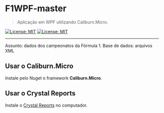 # F1WPF-master
> Aplicação em WPF utilizando Caliburn.Micro.  

[![License: MIT](https://img.shields.io/badge/.NET%20Framework-WPF-orange)](https://opensource.org/licenses/MIT) [![License: MIT](https://img.shields.io/badge/License-MIT-yellow.svg)](https://opensource.org/licenses/MIT)

***
Assunto: dados dos campeonatos da Fórmula 1. 
Base de dados: arquivos XML

## Usar o Caliburn.Micro

Instale pelo Nuget o framework **Caliburn.Micro**.

## Usar o Crystal Reports

Instale o  [Crystal Reports](https://www.sap.com/brazil/products/crystal-visual-studio.html) no computador.

